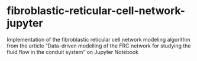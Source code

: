 # fibroblastic-reticular-cell-network-jupyter
Implementation of the fibroblastic reticular cell network modeling algorithm from the article “Data-driven modelling of the FRC network for studying the fluid flow in the conduit system” on Jupyter Notebook
